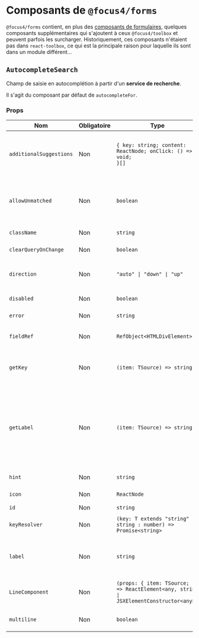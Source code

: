 # Composants de `@focus4/forms` <!-- {docsify-ignore-all} -->

`@focus4/forms` contient, en plus des [composants de formulaires](./model/form-usage.md), quelques composants supplémentaires qui s'ajoutent à ceux `@focus4/toolbox` et peuvent parfois les surcharger. Historiquement, ces composants n'étaient pas dans `react-toolbox`, ce qui est la principale raison pour laquelle ils sont dans un module différent...

## `AutocompleteSearch`

Champ de saisie en autocomplétion à partir d'un **service de recherche**.

Il s'agit du composant par défaut de `autocompleteFor`.

### Props

| Nom                     | Obligatoire | Type                                                                                                                   | Description                                                                                                                                                                                                           |
| ----------------------- | ----------- | ---------------------------------------------------------------------------------------------------------------------- | --------------------------------------------------------------------------------------------------------------------------------------------------------------------------------------------------------------------- |
| `additionalSuggestions` | Non         | <code>{ key: string; content: ReactNode; onClick: () =&gt; void; }[]</code>                                            | Suggestions supplémentaires à afficher en plus des suggestions issues de `values`, pour effectuer des actions différentes.                                                                                            |
| `allowUnmatched`        | Non         | <code>boolean</code>                                                                                                   | Autorise la sélection d'une valeur qui n'existe pas dans `values` (le contenu de la `query` sera retourné en tant que valeur).                                                                                        |
| `className`             | Non         | <code>string</code>                                                                                                    | Classe CSS pour le composant racine.                                                                                                                                                                                  |
| `clearQueryOnChange`    | Non         | <code>boolean</code>                                                                                                   | Vide la query à la sélection d'une valeur.                                                                                                                                                                            |
| `direction`             | Non         | <code>"auto" &#124; "down" &#124; "up"</code>                                                                          | Précise dans quel sens les suggestions doivent s'afficher. Par défaut : "auto".                                                                                                                                       |
| `disabled`              | Non         | <code>boolean</code>                                                                                                   | Désactive le champ texte.                                                                                                                                                                                             |
| `error`                 | Non         | <code>string</code>                                                                                                    | Erreur à afficher sous le champ.                                                                                                                                                                                      |
| `fieldRef`              | Non         | <code>RefObject&lt;HTMLDivElement&gt;</code>                                                                           | Ref vers le champ (pour ancrer un Menu dessus par exemple).                                                                                                                                                           |
| `getKey`                | Non         | <code>(item: TSource) =&gt; string</code>                                                                              | Détermine la propriété de l'objet a utiliser comme clé. *<br />Par défaut : `item => item.key`                                                                                                                        |
| `getLabel`              | Non         | <code>(item: TSource) =&gt; string</code>                                                                              | Détermine la propriété de l'objet à utiliser comme libellé.<br />Le libellé de l'objet est le texte utilisé pour chercher la correspondance avec le texte saisi dans le champ.<br />Par défaut : `item => item.label` |
| `hint`                  | Non         | <code>string</code>                                                                                                    | Placeholder pour le champ texte.                                                                                                                                                                                      |
| `icon`                  | Non         | <code>ReactNode</code>                                                                                                 | Icône à poser devant le texte.                                                                                                                                                                                        |
| `id`                    | Non         | <code>string</code>                                                                                                    | `id` pour l'input HTML.                                                                                                                                                                                               |
| `keyResolver`           | Non         | <code>(key: T extends "string" ? string : number) =&gt; Promise&lt;string&gt;</code>                                   | Service de résolution de clé. Doit retourner le libellé.                                                                                                                                                              |
| `label`                 | Non         | <code>string</code>                                                                                                    | Libellé du champ, sera affiché à la place du `hint` et se déplacera sur le dessus lorsque le champ est utilisé.                                                                                                       |
| `LineComponent`         | Non         | <code>(props: { item: TSource; }) =&gt; ReactElement&lt;any, string &#124; JSXElementConstructor&lt;any&gt;&gt;</code> | Composant personnalisé pour afficher les suggestions.                                                                                                                                                                 |
| `multiline`             | Non         | <code>boolean</code>                                                                                                   | Si renseigné, affiche un <textarea> à la place de l'<input>.                                                                                                                                                          |
| `name`                  | Non         | <code>string</code>                                                                                                    | `name` pour l'input HTML.                                                                                                                                                                                             |
| `onBlur`                | Non         | <code>FocusEventHandler&lt;HTMLInputElement &#124; HTMLTextAreaElement&gt;</code>                                      | Au blur du champ texte.                                                                                                                                                                                               |
| `onChange`              | Non         | <code>(value: T extends "string" ? string : number) =&gt; void</code>                                                  | Au changement.                                                                                                                                                                                                        |
| `onClick`               | Non         | <code>MouseEventHandler&lt;HTMLDivElement&gt;</code>                                                                   | Au clic sur le champ texte.                                                                                                                                                                                           |
| `onContextMenu`         | Non         | <code>MouseEventHandler&lt;HTMLInputElement &#124; HTMLTextAreaElement&gt;</code>                                      | Au clic-droit dans le champ texte.                                                                                                                                                                                    |
| `onFocus`               | Non         | <code>FocusEventHandler&lt;HTMLInputElement &#124; HTMLTextAreaElement&gt;</code>                                      | Au focus du champ texte.                                                                                                                                                                                              |
| `onKeyDown`             | Non         | <code>KeyboardEventHandler&lt;HTMLInputElement &#124; HTMLTextAreaElement&gt;</code>                                   | Au `keydown` du champ.                                                                                                                                                                                                |
| `onKeyPress`            | Non         | <code>KeyboardEventHandler&lt;HTMLInputElement &#124; HTMLTextAreaElement&gt;</code>                                   | Au `keypress` du champ.                                                                                                                                                                                               |
| `onKeyUp`               | Non         | <code>KeyboardEventHandler&lt;HTMLInputElement &#124; HTMLTextAreaElement&gt;</code>                                   | Au `keyup` du champ.                                                                                                                                                                                                  |
| `onPaste`               | Non         | <code>ClipboardEventHandler&lt;HTMLInputElement &#124; HTMLTextAreaElement&gt;</code>                                  | Au collage de texte dans le champ.                                                                                                                                                                                    |
| `onPointerDown`         | Non         | <code>(e: PointerEvent&lt;HTMLInputElement &#124; HTMLTextAreaElement&gt;) =&gt; void</code>                           | [MDN Reference](https://developer.mozilla.org/docs/Web/API/Element/pointerdown_event)                                                                                                                                 |
| `onPointerEnter`        | Non         | <code>(e: PointerEvent&lt;HTMLInputElement &#124; HTMLTextAreaElement&gt;) =&gt; void</code>                           | [MDN Reference](https://developer.mozilla.org/docs/Web/API/Element/pointerenter_event)                                                                                                                                |
| `onPointerLeave`        | Non         | <code>(e: PointerEvent&lt;HTMLInputElement &#124; HTMLTextAreaElement&gt;) =&gt; void</code>                           | [MDN Reference](https://developer.mozilla.org/docs/Web/API/Element/pointerleave_event)                                                                                                                                |
| `onPointerUp`           | Non         | <code>(e: PointerEvent&lt;HTMLInputElement &#124; HTMLTextAreaElement&gt;) =&gt; void</code>                           | [MDN Reference](https://developer.mozilla.org/docs/Web/API/Element/pointerup_event)                                                                                                                                   |
| `onQueryChange`         | Non         | <code>(query: string) =&gt; void</code>                                                                                | Handler appelé lorsque la query (= contenu du champ texte) change.                                                                                                                                                    |
| `prefix`                | Non         | <code>string</code>                                                                                                    | Préfixe à poser devant le texte.                                                                                                                                                                                      |
| `query`                 | Non         | <code>string</code>                                                                                                    | Permet de surcharger la query (= contenu du champ texte). A utiliser avec `onQueryChange`.                                                                                                                            |
| `querySearcher`         | Non         | <code>(text: string) =&gt; Promise&lt;TSource[]&gt;</code>                                                             | Service de recherche.                                                                                                                                                                                                 |
| `readOnly`              | Non         | <code>boolean</code>                                                                                                   | Valeur de `readonly` sur l'input HTML.                                                                                                                                                                                |
| `required`              | Non         | <code>boolean</code>                                                                                                   | Valeur de `required` sur l'input HTML.                                                                                                                                                                                |
| `rows`                  | Non         | <code>number</code>                                                                                                    | Nombre de lignes pour le <textarea> (si `multiline`).                                                                                                                                                                 |
| `searchOnEmptyQuery`    | Non         | <code>boolean</code>                                                                                                   | Active l'appel à la recherche si le champ est vide.                                                                                                                                                                   |
| `suffix`                | Non         | <code>string</code>                                                                                                    | Préfixe à poser après le texte.                                                                                                                                                                                       |
| `supportingText`        | Non         | <code>string</code>                                                                                                    | Texte à afficher en dessous du champ. Sera affiché en rouge si `error`.                                                                                                                                               |
| `tabIndex`              | Non         | <code>number</code>                                                                                                    | `tabindex` pour l'input HTML.                                                                                                                                                                                         |
| `theme`                 | Non         | <code>CSSProp&lt;AutocompleteCss & TextFieldCss&gt;</code>                                                             | CSS.                                                                                                                                                                                                                  |
| `trailing`              | Non         | <code>TrailingIcon &#124; TrailingIcon[]</code>                                                                        | Définition des icônes à poser après le texte dans le champ.                                                                                                                                                           |
| `type`                  | **Oui**     | <code>"string" &#124; "number"</code>                                                                                  | Type du champ ("string" ou "number").                                                                                                                                                                                 |
| `value`                 | Non         | <code>string &#124; number</code>                                                                                      | Valeur.                                                                                                                                                                                                               |

## `BooleanRadio`

Un radio oui/non pour un booléen.

### Props

| Nom                  | Obligatoire | Type                                               | Description                                                                                                                          |
| -------------------- | ----------- | -------------------------------------------------- | ------------------------------------------------------------------------------------------------------------------------------------ |
| `disabled`           | Non         | <code>boolean</code>                               | Disabled radio-select, default to: false                                                                                             |
| `error`              | Non         | <code>string</code>                                | Error message to display.                                                                                                            |
| `labelNo`            | Non         | <code>string</code>                                | Libellé pour le "non". Par défaut: "focus.boolean.no"                                                                                |
| `labelYes`           | Non         | <code>string</code>                                | Libellé pour le "oui". Par défaut: "focus.boolean.yes"                                                                               |
| `name`               | **Oui**     | <code>string</code>                                | Name for input field.                                                                                                                |
| `onChange`           | **Oui**     | <code>(value: boolean) =&gt; void</code>           | Call with each value change.                                                                                                         |
| `radioTheme`         | Non         | <code>CSSProp&lt;RadioCss&gt;</code>               | CSS des radios.                                                                                                                      |
| `showSupportingText` | Non         | <code>"always" &#124; "auto" &#124; "never"</code> | Contrôle l'affichage du texte en dessous du champ, quelque soit la valeur de `supportingText` ou `maxLength`. Par défaut : "always". |
| `theme`              | Non         | <code>CSSProp&lt;BooleanRadioCss&gt;</code>        | CSS.                                                                                                                                 |
| `value`              | Non         | <code>boolean</code>                               | Value.                                                                                                                               |

## `Display`

Le composant d'affichage par défaut pour [toutes les fonctions d'affichage de champs](model/display-fields.md). Résout les listes de références, les autocompletes via `keyResolver`, les traductions i18n et peut afficher des listes de valeurs.

### Props

| Nom           | Obligatoire | Type                                                | Description                     |
| ------------- | ----------- | --------------------------------------------------- | ------------------------------- |
| `formatter`   | Non         | <code>(value: any) =&gt; string</code>              | Formatteur.                     |
| `keyResolver` | Non         | <code>(key: any) =&gt; Promise&lt;string&gt;</code> | Service de résolution de code.  |
| `theme`       | Non         | <code>CSSProp&lt;DisplayCss&gt;</code>              | CSS.                            |
| `value`       | Non         | <code>any</code>                                    | Valeur à afficher.              |
| `values`      | Non         | <code>ReferenceList&lt;any, any, any&gt;</code>     | Liste des valeurs de référence. |

## `InputDate`

Un champ de saisie de date avec double saisie en texte (avec un `Input`) et un calendrier (`Calendar`), qui s'affiche en dessous.

### Props

| Nom                | Obligatoire | Type                                                                                                                                                                                    | Description                                                                                                                                                                                                                                                                                                                                                                                                                                                                                                                                                                                                                                                                                                                                                                                                |
| ------------------ | ----------- | --------------------------------------------------------------------------------------------------------------------------------------------------------------------------------------- | ---------------------------------------------------------------------------------------------------------------------------------------------------------------------------------------------------------------------------------------------------------------------------------------------------------------------------------------------------------------------------------------------------------------------------------------------------------------------------------------------------------------------------------------------------------------------------------------------------------------------------------------------------------------------------------------------------------------------------------------------------------------------------------------------------------- |
| `calendarFormat`   | Non         | <code>DateTimeFormatOptions</code>                                                                                                                                                      | Format de l'affichage de la date dans le calendrier.                                                                                                                                                                                                                                                                                                                                                                                                                                                                                                                                                                                                                                                                                                                                                       |
| `calendarPosition` | Non         | <code>"auto" &#124; "down" &#124; "up"</code>                                                                                                                                           | Position du calendrier. Par défaut: "auto".                                                                                                                                                                                                                                                                                                                                                                                                                                                                                                                                                                                                                                                                                                                                                                |
| `calendarProps`    | Non         | <code>Omit&lt;CalendarProps, "onChange" &#124; "display" &#124; "handleSelect" &#124; "selectedDate"&gt;</code>                                                                         |                                                                                                                                                                                                                                                                                                                                                                                                                                                                                                                                                                                                                                                                                                                                                                                                            |
| `displayFrom`      | Non         | <code>"left" &#124; "right"</code>                                                                                                                                                      | Composant affiché depuis la gauche ou la droite.                                                                                                                                                                                                                                                                                                                                                                                                                                                                                                                                                                                                                                                                                                                                                           |
| `error`            | Non         | <code>string</code>                                                                                                                                                                     | Erreur à afficher sous le champ.                                                                                                                                                                                                                                                                                                                                                                                                                                                                                                                                                                                                                                                                                                                                                                           |
| `id`               | Non         | <code>string</code>                                                                                                                                                                     | Id pour l'input.                                                                                                                                                                                                                                                                                                                                                                                                                                                                                                                                                                                                                                                                                                                                                                                           |
| `inputFormat`      | Non         | <code>string</code>                                                                                                                                                                     | Format de la date dans l'input.                                                                                                                                                                                                                                                                                                                                                                                                                                                                                                                                                                                                                                                                                                                                                                            |
| `inputProps`       | Non         | <code>Omit&lt;InputProps&lt;"string"&gt;, "error" &#124; "name" &#124; "onChange" &#124; "value" &#124; "id" &#124; "onFocus" &#124; "onKeyDown" &#124; "type" &#124; "mask"&gt;</code> | Props de l'input.                                                                                                                                                                                                                                                                                                                                                                                                                                                                                                                                                                                                                                                                                                                                                                                          |
| `ISOStringFormat`  | Non         | <code>"date-only" &#124; "local-midnight" &#124; "local-utc-midnight" &#124; "utc-midnight"</code>                                                                                      | Définit la correspondance entre une date et l'ISOString (date/heure) associé.<br /><br />Par exemple, pour 24/10/2017 en UTC + 2 :<br />- "utc-midnight" : Minuit, en UTC. (-> 2017-10-24T00:00:00Z)<br />- "local-midnight" : Minuit, au fuseau horaire local. (-> 2017-10-24T00:00:00+02:00)<br />- "local-utc-midnight" : Minuit à l'heure locale, en UTC. (-> 2017-10-23T22:00:00Z)<br />- "date-only" : ISOString sans heure (-> 2017-10-23)<br /><br />En "utc-midnight", le composant ignore totalement la composante heure de la date qu'il reçoit,<br />alors qu'en "local-*" la date sera convertie dans le fuseau horaire local. Quelque soit le format choisi,<br />la composante heure sera toujours normalisée (comme choisi) en sortie de `onChange`.<br /><br />Par défaut "utc-midnight". |
| `name`             | Non         | <code>string</code>                                                                                                                                                                     | Name pour l'input.                                                                                                                                                                                                                                                                                                                                                                                                                                                                                                                                                                                                                                                                                                                                                                                         |
| `onChange`         | **Oui**     | <code>(date: string) =&gt; void</code>                                                                                                                                                  | Appelé lorsque la date change.                                                                                                                                                                                                                                                                                                                                                                                                                                                                                                                                                                                                                                                                                                                                                                             |
| `theme`            | Non         | <code>CSSProp&lt;InputDateCss&gt;</code>                                                                                                                                                | CSS.                                                                                                                                                                                                                                                                                                                                                                                                                                                                                                                                                                                                                                                                                                                                                                                                       |
| `timezoneCode`     | Non         | <code>string</code>                                                                                                                                                                     | Code Timezone que l'on souhaite appliquer au DatePicker dans le cas d'une Timezone différente de celle du navigateur (https://moment.github.io/luxon/#/zones)<br />Incompatible avec l'usage de ISOStringFormat                                                                                                                                                                                                                                                                                                                                                                                                                                                                                                                                                                                            |
| `value`            | **Oui**     | <code>string</code>                                                                                                                                                                     | Valeur.                                                                                                                                                                                                                                                                                                                                                                                                                                                                                                                                                                                                                                                                                                                                                                                                    |

## `InputTime`

Un champ de saisie d'heure avec double saisie en texte (avec un `Input`) et une horloge (`Clock`), qui s'affiche en dessous.

### Props

| Nom             | Obligatoire | Type                                                                                                                                                                                    | Description                                                                                                                                          |
| --------------- | ----------- | --------------------------------------------------------------------------------------------------------------------------------------------------------------------------------------- | ---------------------------------------------------------------------------------------------------------------------------------------------------- |
| `clockFormat`   | Non         | <code>"24hr" &#124; "ampm"</code>                                                                                                                                                       | Format pour le composant d'horloge.                                                                                                                  |
| `clockPosition` | Non         | <code>"auto" &#124; "down" &#124; "up"</code>                                                                                                                                           | Position de l'horloge. Par défaut: "auto".                                                                                                           |
| `clockTheme`    | Non         | <code>CSSProp&lt;ClockCss&gt;</code>                                                                                                                                                    | CSS pour le composant Clock.                                                                                                                         |
| `displayFrom`   | Non         | <code>"left" &#124; "right"</code>                                                                                                                                                      | Composant affiché depuis la gauche ou la droite.                                                                                                     |
| `error`         | Non         | <code>string</code>                                                                                                                                                                     | Erreur à afficher sous le champ.                                                                                                                     |
| `id`            | Non         | <code>string</code>                                                                                                                                                                     | Id pour l'input.                                                                                                                                     |
| `inputFormat`   | Non         | <code>string</code>                                                                                                                                                                     | Format de la date dans l'input.                                                                                                                      |
| `inputProps`    | Non         | <code>Omit&lt;InputProps&lt;"string"&gt;, "error" &#124; "name" &#124; "onChange" &#124; "value" &#124; "id" &#124; "onFocus" &#124; "onKeyDown" &#124; "type" &#124; "mask"&gt;</code> | Props de l'input.                                                                                                                                    |
| `name`          | Non         | <code>string</code>                                                                                                                                                                     | Name pour l'input.                                                                                                                                   |
| `onChange`      | **Oui**     | <code>(time: string) =&gt; void</code>                                                                                                                                                  | Appelé lorsque l'heure change.                                                                                                                       |
| `theme`         | Non         | <code>CSSProp&lt;InputTimeCss&gt;</code>                                                                                                                                                | CSS.                                                                                                                                                 |
| `timezoneCode`  | Non         | <code>string</code>                                                                                                                                                                     | Code Timezone que l'on souhaite appliquer au InputTime dans le cas d'une Timezone différente de celle du navigateur (https://momentjs.com/timezone/) |
| `value`         | **Oui**     | <code>string</code>                                                                                                                                                                     | Valeur.                                                                                                                                              |

## `Input`


Surcharge du `TextField` de `@focus4/toolbox` pour ajouter :

-   La gestion de masques de saisie
-   Une gestion propre de saisie de nombre (avec formattage, restrictions de décimales, et un `onChange` qui renvoie bien un nombre)

Il s'agit du composant par défaut pour [`fieldFor`](model/display-fields.md#fieldforfield-options).

### Props

| Nom                     | Obligatoire | Type                                                                                         | Description                                                                                                                        |
| ----------------------- | ----------- | -------------------------------------------------------------------------------------------- | ---------------------------------------------------------------------------------------------------------------------------------- |
| `autoComplete`          | Non         | <code>string</code>                                                                          | Valeur de `autocomplete` sur l'input HTML.                                                                                         |
| `className`             | Non         | <code>string</code>                                                                          | Classe CSS pour le composant racine.                                                                                               |
| `disabled`              | Non         | <code>boolean</code>                                                                         | Désactive le champ texte.                                                                                                          |
| `error`                 | Non         | <code>string</code>                                                                          | Erreur à afficher sous le champ.                                                                                                   |
| `fieldRef`              | Non         | <code>RefObject&lt;HTMLDivElement&gt;</code>                                                 | Ref vers le champ (pour ancrer un Menu dessus par exemple).                                                                        |
| `hasThousandsSeparator` | Non         | <code>boolean</code>                                                                         | Pour un input de type "number", affiche les séparateurs de milliers.                                                               |
| `hint`                  | Non         | <code>string</code>                                                                          | Placeholder pour le champ texte.                                                                                                   |
| `icon`                  | Non         | <code>ReactNode</code>                                                                       | Icône à poser devant le texte.                                                                                                     |
| `id`                    | Non         | <code>string</code>                                                                          | `id` pour l'input HTML.                                                                                                            |
| `label`                 | Non         | <code>string</code>                                                                          | Libellé du champ, sera affiché à la place du `hint` et se déplacera sur le dessus lorsque le champ est utilisé.                    |
| `loading`               | Non         | <code>boolean</code>                                                                         | Affiche un indicateur de chargement dans le champ texte.                                                                           |
| `mask`                  | Non         | <code>MaskDefinition</code>                                                                  | Pour un input de type "text", paramètre un masque de saisie.                                                                       |
| `maxDecimals`           | Non         | <code>number</code>                                                                          | Pour un input de type "number", le nombre maximal de décimales qu'il est possible de saisir. Par défaut : 10.                      |
| `maxLength`             | Non         | <code>number</code>                                                                          | Taille maximum du champ. Sera affiché en dessous du champ à côté de `supportingText`.                                              |
| `multiline`             | Non         | <code>boolean</code>                                                                         | Si renseigné, affiche un <textarea> à la place de l'<input>.                                                                       |
| `name`                  | Non         | <code>string</code>                                                                          | `name` pour l'input HTML.                                                                                                          |
| `noNegativeNumbers`     | Non         | <code>boolean</code>                                                                         | Pour un input de type "number", interdit la saisie de nombres négatifs.                                                            |
| `onBlur`                | Non         | <code>FocusEventHandler&lt;HTMLInputElement &#124; HTMLTextAreaElement&gt;</code>            | Au blur du champ texte.                                                                                                            |
| `onChange`              | **Oui**     | <code>(value: T extends "string" ? string : number) =&gt; void</code>                        | Handler appelé à chaque saisie. Retourne la valeur dans le type de l'input.                                                        |
| `onClick`               | Non         | <code>MouseEventHandler&lt;HTMLDivElement&gt;</code>                                         | Au clic sur le champ texte.                                                                                                        |
| `onContextMenu`         | Non         | <code>MouseEventHandler&lt;HTMLInputElement &#124; HTMLTextAreaElement&gt;</code>            | Au clic-droit dans le champ texte.                                                                                                 |
| `onFocus`               | Non         | <code>FocusEventHandler&lt;HTMLInputElement &#124; HTMLTextAreaElement&gt;</code>            | Au focus du champ texte.                                                                                                           |
| `onKeyDown`             | Non         | <code>KeyboardEventHandler&lt;HTMLInputElement &#124; HTMLTextAreaElement&gt;</code>         | Au `keydown` du champ.                                                                                                             |
| `onKeyPress`            | Non         | <code>KeyboardEventHandler&lt;HTMLInputElement &#124; HTMLTextAreaElement&gt;</code>         | Au `keypress` du champ.                                                                                                            |
| `onKeyUp`               | Non         | <code>KeyboardEventHandler&lt;HTMLInputElement &#124; HTMLTextAreaElement&gt;</code>         | Au `keyup` du champ.                                                                                                               |
| `onPaste`               | Non         | <code>ClipboardEventHandler&lt;HTMLInputElement &#124; HTMLTextAreaElement&gt;</code>        | Au collage de texte dans le champ.                                                                                                 |
| `onPointerDown`         | Non         | <code>(e: PointerEvent&lt;HTMLInputElement &#124; HTMLTextAreaElement&gt;) =&gt; void</code> | [MDN Reference](https://developer.mozilla.org/docs/Web/API/Element/pointerdown_event)                                              |
| `onPointerEnter`        | Non         | <code>(e: PointerEvent&lt;HTMLInputElement &#124; HTMLTextAreaElement&gt;) =&gt; void</code> | [MDN Reference](https://developer.mozilla.org/docs/Web/API/Element/pointerenter_event)                                             |
| `onPointerLeave`        | Non         | <code>(e: PointerEvent&lt;HTMLInputElement &#124; HTMLTextAreaElement&gt;) =&gt; void</code> | [MDN Reference](https://developer.mozilla.org/docs/Web/API/Element/pointerleave_event)                                             |
| `onPointerUp`           | Non         | <code>(e: PointerEvent&lt;HTMLInputElement &#124; HTMLTextAreaElement&gt;) =&gt; void</code> | [MDN Reference](https://developer.mozilla.org/docs/Web/API/Element/pointerup_event)                                                |
| `prefix`                | Non         | <code>string</code>                                                                          | Préfixe à poser devant le texte.                                                                                                   |
| `readOnly`              | Non         | <code>boolean</code>                                                                         | Valeur de `readonly` sur l'input HTML.                                                                                             |
| `required`              | Non         | <code>boolean</code>                                                                         | Valeur de `required` sur l'input HTML.                                                                                             |
| `rows`                  | Non         | <code>number</code>                                                                          | Nombre de lignes pour le <textarea> (si `multiline`).                                                                              |
| `showSupportingText`    | Non         | <code>"always" &#124; "auto" &#124; "never"</code>                                           | Contrôle l'affichage du texte en dessous du champ, quelque soit la valeur de `supportingText` ou `maxLength`. Par défaut : "auto". |
| `suffix`                | Non         | <code>string</code>                                                                          | Préfixe à poser après le texte.                                                                                                    |
| `supportingText`        | Non         | <code>string</code>                                                                          | Texte à afficher en dessous du champ. Sera affiché en rouge si `error`.                                                            |
| `tabIndex`              | Non         | <code>number</code>                                                                          | `tabindex` pour l'input HTML.                                                                                                      |
| `theme`                 | Non         | <code>CSSProp&lt;TextFieldCss&gt;</code>                                                     | CSS.                                                                                                                               |
| `trailing`              | Non         | <code>TrailingIcon &#124; TrailingIcon[]</code>                                              | Définition des icônes à poser après le texte dans le champ.                                                                        |
| `type`                  | **Oui**     | <code>"string" &#124; "number"</code>                                                        | Type de l'input.                                                                                                                   |
| `value`                 | **Oui**     | <code>string &#124; number</code>                                                            | Valeur.                                                                                                                            |

## `Label`

Le composant d'affichage du libellé par défaut pour [toutes les fonctions d'affichage de champs](model/display-fields.md). Peut inclure une tooltip à côté du libellé.

### Props

| Nom              | Obligatoire | Type                                   | Description                                       |
| ---------------- | ----------- | -------------------------------------- | ------------------------------------------------- |
| `comment`        | Non         | <code>ReactNode</code>                 | Commentaire, affiché sur la tooltip               |
| `i18nPrefix`     | Non         | <code>string</code>                    | Pour l'icône de la tooltip. Par défaut : "focus". |
| `id`             | Non         | <code>string</code>                    | Id du champ associé                               |
| `label`          | Non         | <code>string</code>                    | Libellé.                                          |
| `onTooltipClick` | Non         | <code>() =&gt; void</code>             | Au click sur la tooltip.                          |
| `showTooltip`    | Non         | <code>boolean</code>                   | Affiche la tooltip.                               |
| `style`          | Non         | <code>CSSProperties</code>             | Style inline.                                     |
| `theme`          | Non         | <code>CSSProp&lt;LabelCss&gt;</code>   | CSS.                                              |
| `tooltipTheme`   | Non         | <code>CSSProp&lt;TooltipCss&gt;</code> | CSS de la tooltip.                                |

## `PanelButtons`

Buttons par défaut du panel : edit / save / cancel.

### Props

| Nom             | Obligatoire | Type                       | Description                              |
| --------------- | ----------- | -------------------------- | ---------------------------------------- |
| `editing`       | Non         | <code>boolean</code>       | Etat d'édition.                          |
| `i18nPrefix`    | Non         | <code>string</code>        | Préfixe i18n. Par défaut : "focus"       |
| `loading`       | Non         | <code>boolean</code>       | En cours de chargement                   |
| `onClickCancel` | Non         | <code>() =&gt; void</code> | Appelé au clic sur le bouton "Annuler".  |
| `onClickEdit`   | Non         | <code>() =&gt; void</code> | Appelé au clic sur le bouton "Modifier". |
| `save`          | Non         | <code>() =&gt; void</code> | Handler du bouton save.                  |

## `Panel`

Le composant standard pour afficher un bloc avec un titre, des actions et un contenu. Utilisé largement par les formulaires.

### Props

| Nom               | Obligatoire | Type                                                           | Description                                                                                      |
| ----------------- | ----------- | -------------------------------------------------------------- | ------------------------------------------------------------------------------------------------ |
| `Buttons`         | Non         | <code>ComponentType&lt;PanelButtonsProps&gt;</code>            | Boutons à afficher dans le Panel. Par défaut : les boutons de formulaire (edit / save / cancel). |
| `buttonsPosition` | Non         | <code>"bottom" &#124; "top" &#124; "both" &#124; "none"</code> | Position des boutons. Par défaut : "top".                                                        |
| `editing`         | Non         | <code>boolean</code>                                           | Etat d'édition.                                                                                  |
| `hideOnScrollspy` | Non         | <code>boolean</code>                                           | Masque le panel dans le ScrollspyContainer.                                                      |
| `hideProgressBar` | Non         | <code>boolean</code>                                           | Masque la progress bar lors du chargement/sauvegarde.                                            |
| `i18nPrefix`      | Non         | <code>string</code>                                            | Préfixe i18n. Par défaut : "focus"                                                               |
| `loading`         | Non         | <code>boolean</code>                                           | En cours de chargement                                                                           |
| `name`            | Non         | <code>string</code>                                            | Identifiant du panel. Par défaut : premier mot du titre, si renseigné.                           |
| `onClickCancel`   | Non         | <code>() =&gt; void</code>                                     | Appelé au clic sur le bouton "Annuler".                                                          |
| `onClickEdit`     | Non         | <code>() =&gt; void</code>                                     | Appelé au clic sur le bouton "Modifier".                                                         |
| `save`            | Non         | <code>() =&gt; void</code>                                     | Handler du bouton save.                                                                          |
| `theme`           | Non         | <code>CSSProp&lt;PanelCss&gt;</code>                           | CSS.                                                                                             |
| `title`           | Non         | <code>string</code>                                            | Titre du panel.                                                                                  |

## `SelectCheckbox`

Un composant de sélection multiple pour un champ de type liste de valeurs avec plusieurs choix possibles, dans une liste de référence.

### Props

| Nom                  | Obligatoire | Type                                                                      | Description                                                                                                                          |
| -------------------- | ----------- | ------------------------------------------------------------------------- | ------------------------------------------------------------------------------------------------------------------------------------ |
| `checkboxTheme`      | Non         | <code>CSSProp&lt;CheckboxCss&gt;</code>                                   | CSS des checkboxes.                                                                                                                  |
| `disabled`           | Non         | <code>boolean</code>                                                      | Désactive le select.                                                                                                                 |
| `error`              | Non         | <code>string</code>                                                       | Message d'erreur à afficher.                                                                                                         |
| `id`                 | Non         | <code>string</code>                                                       | Id de l'input.                                                                                                                       |
| `label`              | Non         | <code>string</code>                                                       | Libellé.                                                                                                                             |
| `maxSelectable`      | Non         | <code>number</code>                                                       | Nombre maximal d'éléments sélectionnables.                                                                                           |
| `name`               | Non         | <code>string</code>                                                       | Nom de l'input.                                                                                                                      |
| `onChange`           | **Oui**     | <code>(value: (T extends "string" ? string : number)[]) =&gt; void</code> | Est appelé à chaque changement de valeur.                                                                                            |
| `showSupportingText` | Non         | <code>"always" &#124; "auto" &#124; "never"</code>                        | Contrôle l'affichage du texte en dessous du champ, quelque soit la valeur de `supportingText` ou `maxLength`. Par défaut : "always". |
| `theme`              | Non         | <code>CSSProp&lt;SelectCheckboxCss&gt;</code>                             | CSS.                                                                                                                                 |
| `type`               | **Oui**     | <code>"string" &#124; "number"</code>                                     | Type du champ (number ou string).                                                                                                    |
| `value`              | **Oui**     | <code>(T extends "string" ? string : number)[]</code>                     | Valeur.                                                                                                                              |
| `values`             | **Oui**     | <code>ReferenceList&lt;any, any, any&gt;</code>                           | Liste des valeurs.                                                                                                                   |

## `SelectRadio`

Un composant de saisie pour choisir un élément dans une liste de référence en utilisant un [`Radio`](components/toolbox.md#radiogroup)

### Props

| Nom                  | Obligatoire | Type                                                                  | Description                                                                                                                          |
| -------------------- | ----------- | --------------------------------------------------------------------- | ------------------------------------------------------------------------------------------------------------------------------------ |
| `disabled`           | Non         | <code>boolean</code>                                                  | Désactive le select.                                                                                                                 |
| `error`              | Non         | <code>string</code>                                                   | Message d'erreur à afficher.                                                                                                         |
| `hasUndefined`       | Non         | <code>boolean</code>                                                  | Autorise la non-sélection en ajoutant une option vide. Par défaut : "false".                                                         |
| `label`              | Non         | <code>string</code>                                                   | Libellé.                                                                                                                             |
| `name`               | Non         | <code>string</code>                                                   | Nom de l'input.                                                                                                                      |
| `onChange`           | **Oui**     | <code>(value: T extends "string" ? string : number) =&gt; void</code> | Est appelé à chaque changement de valeur.                                                                                            |
| `radioTheme`         | Non         | <code>CSSProp&lt;RadioCss&gt;</code>                                  | CSS des radios.                                                                                                                      |
| `showSupportingText` | Non         | <code>"always" &#124; "auto" &#124; "never"</code>                    | Contrôle l'affichage du texte en dessous du champ, quelque soit la valeur de `supportingText` ou `maxLength`. Par défaut : "always". |
| `theme`              | Non         | <code>CSSProp&lt;SelectRadioCss&gt;</code>                            | CSS.                                                                                                                                 |
| `type`               | **Oui**     | <code>"string" &#124; "number"</code>                                 | Type du champ (number ou string).                                                                                                    |
| `undefinedLabel`     | Non         | <code>string</code>                                                   | Libellé du cas vide.                                                                                                                 |
| `undefinedPosition`  | Non         | <code>"bottom" &#124; "top"</code>                                    | Position du cas vide. Par défaut : "bottom".                                                                                         |
| `value`              | **Oui**     | <code>string &#124; number</code>                                     | Valeur.                                                                                                                              |
| `values`             | **Oui**     | <code>ReferenceList&lt;any, any, any&gt;</code>                       | Liste des valeurs.                                                                                                                   |

## `Select`

Un composant de saisie pour choisir un élément dans une liste de référence, via un `<select>` HTML natif.

Il s'agit du composant par défaut pour [`selectFor`](model/display-fields.md#selectforfield-values-options).

### Props

| Nom                  | Obligatoire | Type                                                                  | Description                                                                                                                          |
| -------------------- | ----------- | --------------------------------------------------------------------- | ------------------------------------------------------------------------------------------------------------------------------------ |
| `disabled`           | Non         | <code>boolean</code>                                                  | Désactive le select.                                                                                                                 |
| `error`              | Non         | <code>string</code>                                                   | Message d'erreur à afficher.                                                                                                         |
| `hasUndefined`       | Non         | <code>boolean</code>                                                  | Autorise la non-sélection en ajoutant une option vide. Par défaut : "true".                                                          |
| `i18nPrefix`         | Non         | <code>string</code>                                                   | Préfixe i18n. Par défaut : "focus".                                                                                                  |
| `id`                 | Non         | <code>string</code>                                                   | Id de l'input.                                                                                                                       |
| `name`               | Non         | <code>string</code>                                                   | Nom de l'input.                                                                                                                      |
| `onChange`           | **Oui**     | <code>(value: T extends "string" ? string : number) =&gt; void</code> | Est appelé à chaque changement de valeur.                                                                                            |
| `showSupportingText` | Non         | <code>"always" &#124; "auto" &#124; "never"</code>                    | Contrôle l'affichage du texte en dessous du champ, quelque soit la valeur de `supportingText` ou `maxLength`. Par défaut : "always". |
| `theme`              | Non         | <code>CSSProp&lt;SelectCss&gt;</code>                                 | CSS.                                                                                                                                 |
| `type`               | **Oui**     | <code>"string" &#124; "number"</code>                                 | Type du champ (number ou string).                                                                                                    |
| `unSelectedLabel`    | Non         | <code>string</code>                                                   | Libellés des champs sans libellés.                                                                                                   |
| `value`              | **Oui**     | <code>string &#124; number</code>                                     | Valeur.                                                                                                                              |
| `values`             | **Oui**     | <code>ReferenceList&lt;any, any, any&gt;</code>                       | Liste des valeurs.                                                                                                                   |
